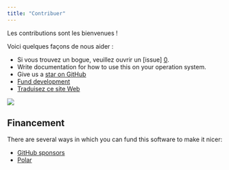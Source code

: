 ```yaml
---
title: "Contribuer"
---
```


Les contributions sont les bienvenues !

Voici quelques façons de nous aider :

- Si vous trouvez un bogue, veuillez ouvrir un [issue] [0].
- Write documentation for how to use this on your operation system.
- Give us a [star on GitHub][1]
- [Fund development](#funding)
- [Traduisez ce site Web][4]

[![](https://hosted.weblate.org/widget/simple-dhcp-server/multi-green.svg)][4]

## Financement

There are several ways in which you can fund this software to make it nicer:

- [GitHub sponsors][2]
- [Polar][3]

[0]: https://github.com/niccokunzmann/python_dhcp_server/issues
[1]: https://github.com/niccokunzmann/simple_dhcp_server/
[2]: https://github.com/sponsors/niccokunzmann
[3]: https://polar.sh/niccokunzmann
[4]: https://hosted.weblate.org/engage/simple-dhcp-server/
